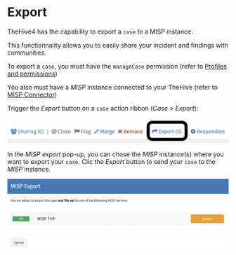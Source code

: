 # Export

TheHive4 has the capability to export a `case` to a MISP instance.

This functionnality allows you to easily share your incident and findings with communities. 

To export a `case`, you must have the `manageCase` permission (refer to [Profiles and permissions](../../Administrators/profiles/))

You also must have a *MISP* instance connected to your TheHive (refer to [MISP Connector](../../../Installation-and-configuration/configuration/connectors-misp/))

Trigger the *Export* button on a `case` action ribbon (*Case > Export*):

![case export button](./images/case-export.png)

In the *MISP export* pop-up, you can chose the *MISP* instance(s) where you want to export your `case`. Clic the *Export* button to send your `case` to the *MISP* instance.

![case export pop-up](./images/case-export-instance.png)